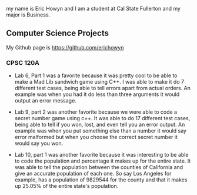 my name is Eric Howyn and I am a student at Cal State Fullerton and my major is Business. 

## Computer Science Projects 

My Github page is https://github.com/erichowyn

### CPSC 120A

*  Lab 6, Part 1 was a favorite because it was pretty cool to be able to make a Mad Lib sandwich game using C++. I was able to make it do 7 different test cases, being able to tell errors apart from actual orders. An example was when you had it do less than three arguments it would output an error message.

*  Lab 9, part 2 was another favorite because we were able to code a secret number game using c++. It was able to do 17 different test cases, being able to tell if you won, lost, and even tell you an error output. An example was when you put something else than a number it would say error malformed but when you choose the correct secret number it would say you won.

*  Lab 10, part 1 was another favorite because it was interesting to be able to code the population and percentage it makes up for the entire state. It was able to tell the population between the counties of California and give an accurate population of each one. So say Los Angeles for example, has a population of 9829544 for the county and that it makes up 25.05% of the entire state's population.

